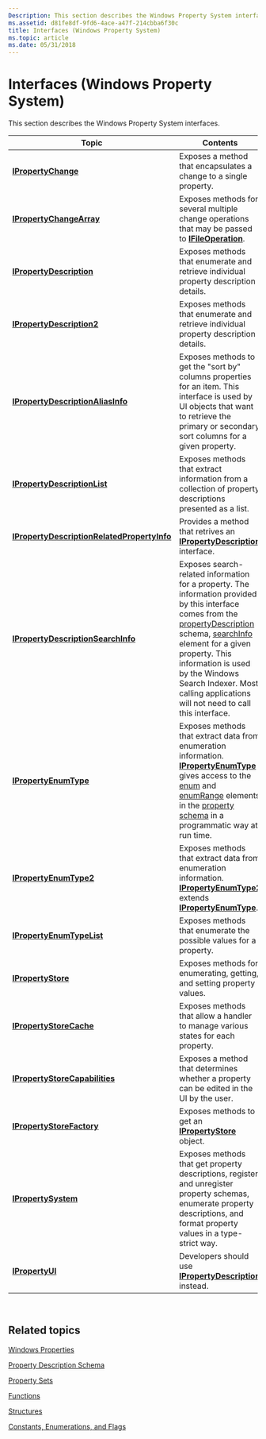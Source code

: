 ```yaml
---
Description: This section describes the Windows Property System interfaces.
ms.assetid: d81fe8df-9fd6-4ace-a47f-214cbba6f30c
title: Interfaces (Windows Property System)
ms.topic: article
ms.date: 05/31/2018
---
```


# Interfaces (Windows Property System)

This section describes the Windows Property System interfaces.



| Topic                                                                                        | Contents                                                                                                                                                                                                                                                                                                                                                                                   |
|----------------------------------------------------------------------------------------------|--------------------------------------------------------------------------------------------------------------------------------------------------------------------------------------------------------------------------------------------------------------------------------------------------------------------------------------------------------------------------------------------|
| [**IPropertyChange**](/windows/win32/api/propsys/nn-propsys-ipropertychange)                                                 | Exposes a method that encapsulates a change to a single property.                                                                                                                                                                                                                                                                                                                          |
| [**IPropertyChangeArray**](/windows/win32/api/propsys/nn-propsys-ipropertychangearray)                                       | Exposes methods for several multiple change operations that may be passed to [**IFileOperation**](/windows/win32/api/shobjidl_core/nn-shobjidl_core-ifileoperation).                                                                                                                                                                                                                                                                   |
| [**IPropertyDescription**](/windows/win32/api/propsys/nn-propsys-ipropertydescription)                                       | Exposes methods that enumerate and retrieve individual property description details.                                                                                                                                                                                                                                                                                                       |
| [**IPropertyDescription2**](/windows/win32/api/propsys/nn-propsys-ipropertydescription2)                                     | Exposes methods that enumerate and retrieve individual property description details.                                                                                                                                                                                                                                                                                                       |
| [**IPropertyDescriptionAliasInfo**](/windows/win32/api/propsys/nn-propsys-ipropertydescriptionaliasinfo)                     | Exposes methods to get the "sort by" columns properties for an item. This interface is used by UI objects that want to retrieve the primary or secondary sort columns for a given property.                                                                                                                                                                                                |
| [**IPropertyDescriptionList**](/windows/win32/api/propsys/nn-propsys-ipropertydescriptionlist)                               | Exposes methods that extract information from a collection of property descriptions presented as a list.                                                                                                                                                                                                                                                                                   |
| [**IPropertyDescriptionRelatedPropertyInfo**](/windows/win32/api/propsys/nn-propsys-ipropertydescriptionrelatedpropertyinfo) | Provides a method that retrives an [**IPropertyDescription**](/windows/win32/api/propsys/nn-propsys-ipropertydescription) interface.                                                                                                                                                                                                                                                                                       |
| [**IPropertyDescriptionSearchInfo**](/windows/win32/api/propsys/nn-propsys-ipropertydescriptionsearchinfo)                   | Exposes search-related information for a property. The information provided by this interface comes from the [propertyDescription](./propdesc-schema-propertydescription.md) schema, [searchInfo](./propdesc-schema-searchinfo.md) element for a given property. This information is used by the Windows Search Indexer. Most calling applications will not need to call this interface. |
| [**IPropertyEnumType**](/windows/win32/api/propsys/nn-propsys-ipropertyenumtype)                                             | Exposes methods that extract data from enumeration information. [**IPropertyEnumType**](/windows/win32/api/propsys/nn-propsys-ipropertyenumtype) gives access to the [enum](./propdesc-schema-enum.md) and [enumRange](./propdesc-schema-enumrange.md) elements in the [property schema](./propdesc-schema-entry.md) in a programmatic way at run time.                                                                 |
| [**IPropertyEnumType2**](/windows/win32/api/propsys/nn-propsys-ipropertyenumtype2)                                           | Exposes methods that extract data from enumeration information. [**IPropertyEnumType2**](/windows/win32/api/propsys/nn-propsys-ipropertyenumtype2) extends [**IPropertyEnumType**](/windows/win32/api/propsys/nn-propsys-ipropertyenumtype).                                                                                                                                                                                                               |
| [**IPropertyEnumTypeList**](/windows/win32/api/propsys/nn-propsys-ipropertyenumtypelist)                                     | Exposes methods that enumerate the possible values for a property.                                                                                                                                                                                                                                                                                                                         |
| [**IPropertyStore**](/windows/win32/api/propsys/nn-propsys-ipropertystore)                                                   | Exposes methods for enumerating, getting, and setting property values.                                                                                                                                                                                                                                                                                                                     |
| [**IPropertyStoreCache**](/windows/win32/api/propsys/nn-propsys-ipropertystorecache)                                         | Exposes methods that allow a handler to manage various states for each property.                                                                                                                                                                                                                                                                                                           |
| [**IPropertyStoreCapabilities**](/windows/win32/api/propsys/nn-propsys-ipropertystorecapabilities)                           | Exposes a method that determines whether a property can be edited in the UI by the user.                                                                                                                                                                                                                                                                                                   |
| [**IPropertyStoreFactory**](/windows/win32/api/propsys/nn-propsys-ipropertystorefactory)                                     | Exposes methods to get an [**IPropertyStore**](/windows/win32/api/propsys/nn-propsys-ipropertystore) object.                                                                                                                                                                                                                                                                                                               |
| [**IPropertySystem**](/windows/win32/api/propsys/nn-propsys-ipropertysystem)                                                 | Exposes methods that get property descriptions, register and unregister property schemas, enumerate property descriptions, and format property values in a type-strict way.                                                                                                                                                                                                                |
| [**IPropertyUI**](/windows/win32/api/shobjidl_core/nn-shobjidl_core-ipropertyui)                                                         | Developers should use [**IPropertyDescription**](/windows/win32/api/propsys/nn-propsys-ipropertydescription) instead.                                                                                                                                                                                                                                                                                                      |



 

## Related topics

<dl> <dt>

[Windows Properties](props.md)
</dt> <dt>

[Property Description Schema](property-description-schema.md)
</dt> <dt>

[Property Sets](property-sets.md)
</dt> <dt>

[Functions](functions.md)
</dt> <dt>

[Structures](structures.md)
</dt> <dt>

[Constants, Enumerations, and Flags](constants--enumerations--and-flags.md)
</dt> </dl>

 

 
